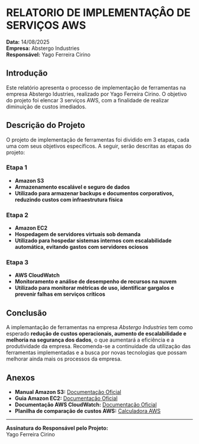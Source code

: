 # RELATORIO DE IMPLEMENTAÇÂO DE SERVIÇOS AWS

**Data:** 14/08/2025  
**Empresa:** Abstergo Industries  
**Responsável:** Yago Ferreira Cirino  

## Introdução
Este relatório apresenta o processo de implementação de ferramentas na empresa Abstergo Idustries, realizado por Yago Ferreira Cirino. O objetivo do projeto foi elencar 3 serviços AWS, com a finalidade de realizar diminuição de custos imediados.

## Descrição do Projeto
O projeto de implementação de ferramentas foi dividido em 3 etapas, cada uma com seus objetivos específicos. A seguir, serão descritas as etapas do projeto:  

### Etapa 1
- **Amazon S3**  
- **Armazenamento escalável e seguro de dados**  
- **Utilizado para armazenar backups e documentos corporativos, reduzindo custos com infraestrutura física**  

### Etapa 2
- **Amazon EC2**  
- **Hospedagem de servidores virtuais sob demanda**  
- **Utilizado para hospedar sistemas internos com escalabilidade automática, evitando gastos com servidores ociosos**  

### Etapa 3
- **AWS CloudWatch**  
- **Monitoramento e análise de desempenho de recursos na nuvem**  
- **Utilizado para monitorar métricas de uso, identificar gargalos e prevenir falhas em serviços críticos**  

## Conclusão
A implemantação de ferramentas na empresa *Abstergo Industries* tem como esperado **redução de custos operacionais, aumento de escalabilidade e melhoria na segurança dos dados**, o que aumentará a eficiência e a produtividade da empresa. Recomenda-se a continuidade da utilização das ferramentas implementadas e a busca por novas tecnologias que possam melhorar ainda mais os processos da empresa.

## Anexos
- **Manual Amazon S3:** [Documentação Oficial](https://docs.aws.amazon.com/pt_br/AmazonS3/latest/userguide/Welcome.html)  
- **Guia Amazon EC2:** [Documentação Oficial](https://docs.aws.amazon.com/pt_br/AWSEC2/latest/UserGuide/concepts.html)  
- **Documentação AWS CloudWatch:** [Documentação Oficial](https://docs.aws.amazon.com/pt_br/AmazonCloudWatch/latest/monitoring/WhatIsCloudWatch.html)  
- **Planilha de comparação de custos AWS:** [Calculadora AWS](https://calculator.aws/#/)  

---

**Assinatura do Responsável pelo Projeto:**  
Yago Ferreira Cirino
